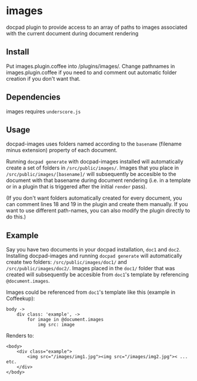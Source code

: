 # images

docpad plugin to provide access to an array of paths to images associated with the current document during document rendering

## Install

Put images.plugin.coffee into /plugins/images/. Change pathnames in images.plugin.coffee if you need to and comment out automatic folder creation if you don't want that.

## Dependencies

images requires <code>underscore.js</code>

## Usage

docpad-images uses folders named according to the <code>basename</code> (filename minus extension) property of each document.

Running <code>docpad generate</code> with docpad-images installed will automatically create a set of folders in <code>/src/public/images/</code>. Images that you place in <code>/src/public/images/[basename]/</code> will subsequently be accesible to the document with that basename during document rendering (i.e. in a template or in a plugin that is triggered after the initial <code>render</code> pass).

(If you don't want folders automatically created for every document, you can comment lines 18 and 19 in the plugin and create them manually. If you want to use different path-names, you can also modify the plugin directly to do this.)

## Example

Say you have two documents in your docpad installation, <code>doc1</code> and <code>doc2</code>. Installing docpad-images and running <code>docpad generate</code> will automatically create two folders: <code>/src/public/images/doc1/</code> and <code>/src/public/images/doc2/</code>. Images placed in the <code>doc1/</code> folder that was created will subsequently be accesible from <code>doc1</code>'s template by referencing <code>@document.images</code>.

Images could be referenced from <code>doc1</code>'s template like this (example in Coffeekup):

~~~
body ->
	div class: 'example', ->
		for image in @document.images
			img src: image
~~~

Renders to:

~~~
<body>
	<div class="example">
		<img src="/images/img1.jpg"><img src="/images/img2.jpg">< ... etc.
	</div>
</body>
~~~
